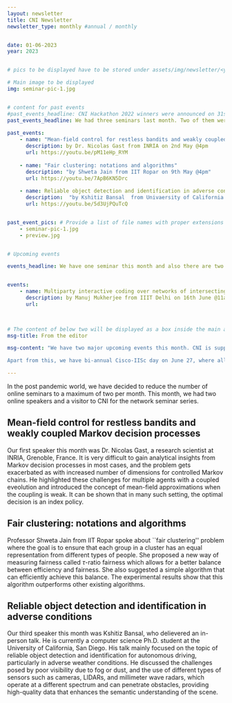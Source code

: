 ```yaml
---
layout: newsletter
title: CNI Newsletter
newsletter_type: monthly #annual / monthly


date: 01-06-2023 
year: 2023


# pics to be displayed have to be stored under assets/img/newsletter/<year>/<month>

# Main image to be displayed
img: seminar-pic-1.jpg


# content for past events
#past_events_headline: CNI Hackathon 2022 winners were announced on 31st January, 2023
past_events_headline: We had three seminars last month. Two of them were online and one of them was in-person talk. Registration for Digital Defenders Cybersecurity Masterclass and Capture the Flag (CTF) Competition 2023  event was opened on 11th May. . 
    
past_events:
    - name: "Mean-field control for restless bandits and weakly coupled MDPs"
      description: by Dr. Nicolas Gast from INRIA on 2nd May @4pm
      url: https://youtu.be/pM11eHp_RYM
    
    - name: "Fair clustering: notations and algorithms"
      description: "by Shweta Jain from IIT Ropar on 9th May @4pm"
      url: https://youtu.be/7ApB6KN5Drc
    
    - name: Reliable object detection and identification in adverse conditions
      description:  "by Kshitiz Bansal  from Univaersity of California on 23rd May @4pm"
      url: https://youtu.be/5d3UjPQuTcQ


past_event_pics: # Provide a list of file names with proper extensions
    - seminar-pic-1.jpg
    - preview.jpg


# Upcoming events

events_headline: We have one seminar this month and also there are two major events happening this month. The 14th annual JTG/IEEE IT Soc summer school on signal processing, communications, and networks will be held at IIsc, Bengaluru from June 19-23, 2023, with topics on privacy, quantum, and distributed storage. Also there is bi-annual Cisco-IISc day on 27th June. Rregistrations for the Capture the Flag (CTF) competition will be closing on 4th June.  There will be Samgacchadhwam Series Webinars from 5th June to 27th June. These webinars will be delivered by technical experts from Cisco on the following topics Web Application Security,Network Security,Cryptography,Forensics. 


events:
    - name: Multiparty interactive coding over networks of intersecting broadcast links
      description: by Manuj Mukherjee from IIIT Delhi on 16th June @11am
      url: 

    

# The content of below two will be displayed as a box inside the main area.
msg-title: From the editor

msg-content: "We have two major upcoming events this month. CNI is supporting the [14th annual JTG/IEEE Information Theory Society summer school](https://ece.iisc.ac.in/~jtg/2023/about.html). We have three outstanding international speakers for this event talking about modern research topics such as differential privacy, quantum information theory, and codes for distributed storage and compute. We have 100 registered participants for this event which will be conducted in the ECE department at IISc from June 19-23. 

Apart from this, we have bi-annual Cisco-IISc day on June 27, where all CNI PhD scholars will present their research work, along with two associated CNI faculty. Our CSR partner Cisco will also have presentation from their researchers at this event."

---
```


<!-- Main article -->

In the post pandemic world, we have decided to reduce the number of online seminars to a maximum of two per month. This month, we had two online speakers and a visitor to CNI for the network seminar series.  

## Mean-field control for restless bandits and weakly coupled Markov decision processes
Our first speaker this month was Dr. Nicolas Gast, a research scientist at INRIA, Grenoble, France. It is very difficult to gain analytical insights from Markov decision processes in most cases, and the problem gets exacerbated as with increased number of dimensions for controlled Markov chains. He highlighted these challenges for multiple agents with a coupled eveolution and introduced the concept of mean-field approximations when the coupling is weak. 
It can be shown that in many such setting, the optimal decision is an index policy. 
    
<!--, where we can treat every agent independently. 
The talk outlined various classical notions of index policies, including the Gittins index policy, as well as lambda-threshold policies that can be used to prioritize which arms to activate. 
Dr. Gast explained that index policies are the best approach for solving exponential convergence problems due to their greater accuracy and locally linear nature.  He also discussed the Markovian bandit problem in the context of the job applicant selection process. He explained that simple policies like priority rules are often asymptotically optimal and can be computed easily using index policies. The talk also covered the optimality guarantees for the Mean-Field Control in Restless Bandits and Weakly Coupled MDPs, and the issue of periodic behavior and synchronization between agents in the model. He showed that the optimization results still hold, even if the Markov chain doesn't have a stationary distribution, as long as the policy does not change. Overall, the talk emphasizes the practical applications of mean-field control in solving complex and computationally challenging problems.
--> 
  
## Fair clustering: notations and algorithms
Professor Shweta Jain from IIT Ropar spoke about ``fair clustering'' problem where the goal is to ensure that each group in a cluster has an equal representation from different types of people. She proposed a new way of measuring fairness called $\tau$-ratio fairness which allows for a better balance between efficiency and fairness. She also suggested a simple algorithm that can efficiently achieve this balance. The experimental results show that this algorithm outperforms other existing algorithms.
    
## Reliable object detection and identification in adverse conditions
Our third speaker this month was Kshitiz Bansal, who delievered an in-person talk. He is currently a computer science Ph.D. student at the University of California, San Diego. His talk mainly focused on the topic of reliable object detection and identification for autonomous driving, particularly in adverse weather conditions. He discussed the challenges posed by poor visibility due to fog or dust, and the use of different types of sensors such as cameras, LIDARs, and millimeter wave radars, which operate at a different spectrum and can penetrate obstacles, providing high-quality data that enhances the semantic understanding of the scene. 
<!-- The speaker also explained the use of techniques such as ``quantillism'' for radar output and object detection using deep learning networks, and how radar and camera data can be combined using image segmentation and SPG techniques for a more efficient and complete system. He also discussed the importance of scene context, CDMA phones, and multiple sensors for object detection and identification, highlighting the versatility and usefulness of RADAR sensors due to their ability to diffract from edges and detect objects in adverse conditions. -->


[JTG 2023]: https://ece.iisc.ac.in/~jtg/2023/about.html
[CNI 2023]: https://cni.iisc.ac.in/summerschool/2023

